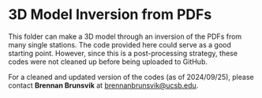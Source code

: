 # 3D Model Inversion from PDFs

This folder can make a 3D model through an inversion of the PDFs from many single stations. The code provided here could serve as a good starting point. However, since this is a post-processing strategy, these codes were not cleaned up before being uploaded to GitHub.

For a cleaned and updated version of the codes (as of 2024/09/25), please contact **Brennan Brunsvik** at brennanbrunsvik@ucsb.edu.